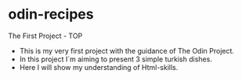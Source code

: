 # odin-recipes
The First Project - TOP
- This is my very first project with the guidance of The Odin Project. 
- In this project I`m aiming to present 3 simple turkish dishes.
- Here I will show my understanding of Html-skills. 